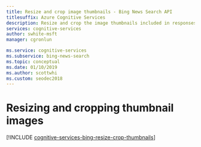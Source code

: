 ```yaml
---
title: Resize and crop image thumbnails - Bing News Search API
titlesuffix: Azure Cognitive Services
description: Resize and crop the image thumbnails included in responses from the Bing News Search API.
services: cognitive-services
author: swhite-msft
manager: cgronlun

ms.service: cognitive-services
ms.subservice: bing-news-search
ms.topic: conceptual
ms.date: 01/10/2019
ms.author: scottwhi
ms.custom: seodec2018
---
```


# Resizing and cropping thumbnail images

[!INCLUDE [cognitive-services-bing-resize-crop-thumbnails](../../../includes/cognitive-services-bing-resize-crop-thumbnails.md)]
